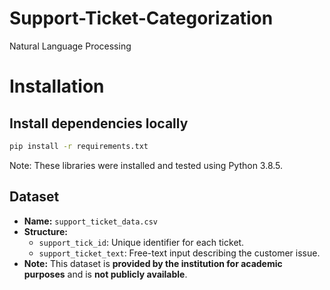 # Support-Ticket-Categorization
Natural Language Processing
# Installation
## Install dependencies locally
  
  ```bash 
  pip install -r requirements.txt
  ```
 
Note: These libraries were installed and tested using Python 3.8.5.
## Dataset

- **Name:** `support_ticket_data.csv`
- **Structure:**
  - `support_tick_id`: Unique identifier for each ticket.
  - `support_ticket_text`: Free-text input describing the customer issue.
- **Note:** This dataset is **provided by the institution for academic purposes** and is **not publicly available**.
